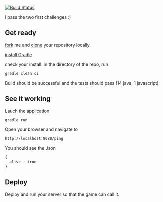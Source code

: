 [![Build Status](https://travis-ci.org/yosethegame/java-sunhttpserver-example.svg)](https://travis-ci.org/yosethegame/java-sunhttpserver-example)

I pass the two first challenges :)

## Get ready

[fork](https://help.github.com/articles/fork-a-repo) me and [clone](https://help.github.com/articles/fork-a-repo#step-2-clone-your-fork) your repository locally.

[install Gradle](http://www.gradle.org/)

check your install: in the directory of the repo, run

```sh
gradle clean ci
```

Build should be successful and the tests should pass (14 java, 1 javascript)

## See it working

Lauch the application

```sh
gradle run
```

Open your browser and navigate to

```sh
http://localhost:8080/ping
```

You should see the Json

```sh
{
  alive : true
}
```

## Deploy

Deploy and run your server so that the game can call it.